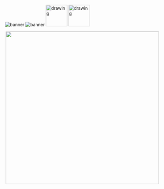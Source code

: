 ![banner](https://i.ibb.co/48tdRY1/README-md-MAtheus-Barbosa-Almeida-3.gif)
![banner](https://i.ibb.co/gvbqtnH/README-md-MAtheus-Barbosa-Almeida-8.gif)
[<img src="https://i.ibb.co/XsjZNPp/1659969092851.png" alt="drawing" style="width:70px;"/>](https://www.linkedin.com/in/matheusbarbosa-an%C3%A1lise-dados/) [<img src="https://i.ibb.co/XsjZNPp/1659969092851.png" alt="drawing" style="width:70px;"/>](mailto:matheus1416.java@gmail.com)

<p align="center"><img src="https://github-readme-stats.vercel.app/api?username=MatheusB2002&show_icons=true&theme=midnight-purple" width=500> 
